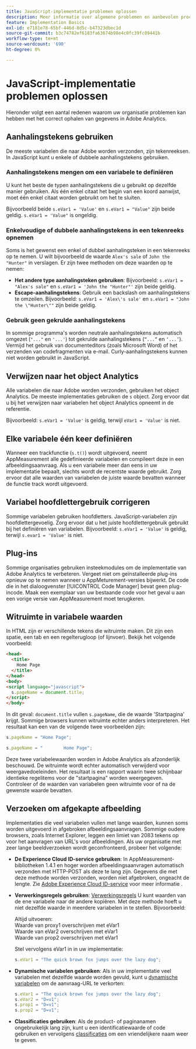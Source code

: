 ```yaml
---
title: JavaScript-implementatie problemen oplossen
description: Meer informatie over algemene problemen en aanbevolen procedures voor het oplossen van problemen met uw JavaScript-implementatie.
feature: Implementation Basics
exl-id: e7181e78-65bf-446d-8d5c-b47323dbec1d
source-git-commit: b3c74782ef6183fa63674b98e4c0fc39fc09441b
workflow-type: tm+mt
source-wordcount: '690'
ht-degree: 0%

---
```


# JavaScript-implementatie problemen oplossen

Hieronder volgt een aantal redenen waarom uw organisatie problemen kan hebben met het correct ophalen van gegevens in Adobe Analytics.

## Aanhalingstekens gebruiken

De meeste variabelen die naar Adobe worden verzonden, zijn tekenreeksen. In JavaScript kunt u enkele of dubbele aanhalingstekens gebruiken.

### Aanhalingstekens mengen om een variabele te definiëren

U kunt het beste de typen aanhalingstekens die u gebruikt op dezelfde manier gebruiken. Als één enkel citaat het begin van een koord aanwijst, moet één enkel citaat worden gebruikt om het te sluiten.

Bijvoorbeeld beide `s.eVar1 = 'Value'` en `s.eVar1 = "Value"` zijn beide geldig. `s.eVar1 = 'Value"` is ongeldig.

### Enkelvoudige of dubbele aanhalingstekens in een tekenreeks opnemen

Soms is het gewenst een enkel of dubbel aanhalingsteken in een tekenreeks op te nemen. U wilt bijvoorbeeld de waarde `Alex's sale` of `John the "Hunter"` in verslagen. Er zijn twee methoden om deze waarden op te nemen:

* **Het andere type aanhalingsteken gebruiken**: Bijvoorbeeld: `s.eVar1 = "Alex's sale"` en `s.eVar1 = 'John the "Hunter"'` zijn beide geldig.
* **Escape-aanhalingstekens**: Gebruik een backslash om aanhalingstekens te omzeilen. Bijvoorbeeld: `s.eVar1 = 'Alex\'s sale'` en `s.eVar1 = "John the \"Hunter\""` zijn beide geldig.

### Gebruik geen gekrulde aanhalingstekens

In sommige programma&#39;s worden neutrale aanhalingstekens automatisch omgezet (`"..."` en `'...'`) tot gekrulde aanhalingstekens (`“...”` en `‘...’`). Vermijd het gebruik van documenteditors (zoals Microsoft Word) of het verzenden van codefragmenten via e-mail. Curly-aanhalingstekens kunnen niet worden gebruikt in JavaScript.

## Verwijzen naar het object Analytics

Alle variabelen die naar Adobe worden verzonden, gebruiken het object Analytics. De meeste implementaties gebruiken de `s` object. Zorg ervoor dat u bij het verwijzen naar variabelen het object Analytics opneemt in de referentie.

Bijvoorbeeld: `s.eVar1 = 'Value'` is geldig, terwijl `eVar1 = 'Value'` is niet.

## Elke variabele één keer definiëren

Wanneer een trackfunctie (`s.t()`) wordt uitgevoerd, neemt AppMeasurement alle gedefinieerde variabelen en compileert deze in een afbeeldingsaanvraag. Als u een variabele meer dan eens in uw implementatie bepaalt, slechts wordt de recentste waarde gebruikt. Zorg ervoor dat alle waarden van variabelen de juiste waarde bevatten wanneer de functie track wordt uitgevoerd.

## Variabel hoofdlettergebruik corrigeren

Sommige variabelen gebruiken hoofdletters. JavaScript-variabelen zijn hoofdlettergevoelig. Zorg ervoor dat u het juiste hoofdlettergebruik gebruikt bij het definiëren van variabelen. Bijvoorbeeld: `s.eVar1 = 'Value'` is geldig, terwijl `s.evar1 = 'Value'` is niet.

## Plug-ins

Sommige organisaties gebruiken insteekmodules om de implementatie van Adobe Analytics te verbeteren. Vergeet niet om geïnstalleerde plug-ins opnieuw op te nemen wanneer u AppMeturement-versies bijwerkt. De code die in het dialoogvenster [!UICONTROL Code Manager] bevat geen plug-incode. Maak een exemplaar van uw bestaande code voor het geval u aan een vorige versie van AppMeasurement moet terugkeren.

## Witruimte in variabele waarden

In HTML zijn er verschillende tekens die witruimte maken. Dit zijn een spatie, een tab en een regelterugloop (of lijnvoer). Bekijk het volgende voorbeeld:

```html
<head>
  <title>
    Home Page
  </title>
</head>
<body>
<script language="javascript">
  s.pageName = document.title;
</script>
</body>
```

In dit geval: `document.title` vullen `s.pageName`, die de waarde &#39;Startpagina&#39; krijgt. Sommige browsers kunnen witruimte echter anders interpreteren. Het resultaat kan een van de volgende twee voorbeelden zijn:

```js
s.pageName = "Home Page";
```

```js
s.pageName = "        Home Page";
```

Deze twee variabelewaarden worden in Adobe Analytics als afzonderlijk beschouwd. De witruimte wordt echter automatisch verwijderd voor weergavedoeleinden. Het resultaat is een rapport waarin twee schijnbaar identieke regelitems voor de &quot;startpagina&quot; worden weergegeven. Controleer of de waarden van variabelen geen witruimte voor of na de gewenste waarde bevatten.

## Verzoeken om afgekapte afbeelding

Implementaties die veel variabelen vullen met lange waarden, kunnen soms worden uitgevoerd in afgebroken afbeeldingsaanvragen. Sommige oudere browsers, zoals Internet Explorer, leggen een limiet van 2083 tekens op voor het aanvragen van URL&#39;s voor afbeeldingen. Als uw organisatie met zeer lange beeldverzoeken wordt geconfronteerd, probeer het volgende:

* **De Experience Cloud ID-service gebruiken**: In AppMeasurement-bibliotheken 1.4.1 en hoger worden afbeeldingsaanvragen automatisch verzonden met HTTP-POST als deze te lang zijn. Gegevens die met deze methode worden verzonden, worden niet afgebroken, ongeacht de lengte. Zie [Adobe Experience Cloud ID-service](https://experienceleague.adobe.com/docs/id-service/using/home.html) voor meer informatie .
* **Verwerkingsregels gebruiken**: [Verwerkingsregels](/help/admin/admin/c-processing-rules/processing-rules.md) U kunt waarden van de ene variabele naar de andere kopiëren. Met deze methode hoeft u niet dezelfde waarde in meerdere variabelen in te stellen. Bijvoorbeeld:

   Altijd uitvoeren:<br>
Waarde van proxy1 overschrijven met eVar1<br>
Waarde van eVar2 overschrijven met eVar1<br>
Waarde van prop2 overschrijven met eVar1<br>

   Stel vervolgens eVar1 in in uw implementatie:

   ```js
   s.eVar1 = "The quick brown fox jumps over the lazy dog";
   ```

* **Dynamische variabelen gebruiken**: Als in uw implementatie veel variabelen met dezelfde waarde worden gevuld, kunt u [dynamische variabelen](/help/implement/vars/page-vars/dynamic-variables.md) om de aanvraag-URL te verkorten:

   ```js
   s.eVar1 = "The quick brown fox jumps over the lazy dog";
   s.eVar2 = "D=v1";
   s.prop1 = "D=v1";
   s.prop2 = "D=v1";
   ```

* **Classificaties gebruiken**: Als de product- of paginanamen ongebruikelijk lang zijn, kunt u een identificatiewaarde of code gebruiken en vervolgens [classificaties](/help/components/classifications/c-classifications.md) om een vriendelijkere naam weer te geven.
